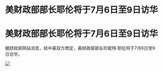 # 美财政部部长耶伦将于7月6日至9日访华

# 美财政部部长耶伦将于7月6日至9日访华

据财政部网站消息，经中美双方商定，美财政部部长珍妮特·耶伦将于7月6日至9日访华。

![](https://inews.gtimg.com/om_bt/O6n7x4vkFXf77Mao0cYEPdfGvX1_IX0sWSS9154Ivl3coAA/1000)

